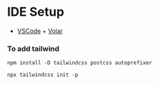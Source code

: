 # IDE Setup

- [VSCode](https://code.visualstudio.com/) + [Volar](https://marketplace.visualstudio.com/items?itemName=johnsoncodehk.volar)

### To add tailwind

`npm install -D tailwindcss postcss autoprefixer`

`npx tailwindcss init -p`